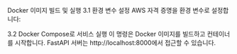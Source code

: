 Docker 이미지 빌드 및 실행
3.1 환경 변수 설정
AWS 자격 증명을 환경 변수로 설정합니다:

3.2 Docker Compose로 서비스 실행
이 명령은 Docker 이미지를 빌드하고 컨테이너를 시작합니다. FastAPI 서버는 http://localhost:8000에서 접근할 수 있습니다.